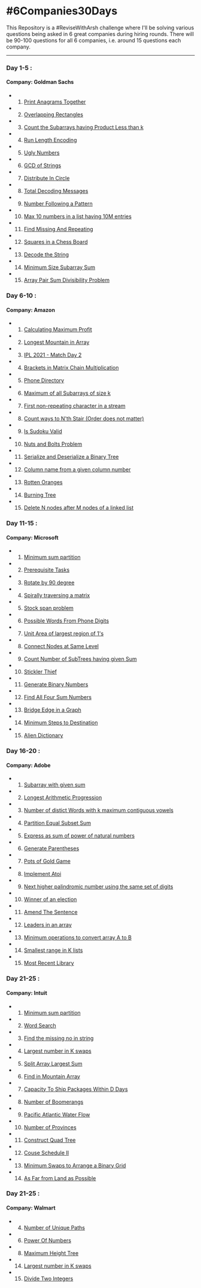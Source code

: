 # #6Companies30Days
This Repository is a #ReviseWithArsh challenge where I'll be solving various questions being asked in 6 great companies during hiring rounds. There will be 90-100 questions for all 6 companies, i.e. around 15 questions each company.
<hr/>

### Day 1-5 :
#### Company: Goldman Sachs

- 1. <a href="https://practice.geeksforgeeks.org/problems/print-anagrams-together/1/">Print Anagrams Together</a>
- 2. <a href="https://practice.geeksforgeeks.org/problems/overlapping-rectangles1924/1/">Overlapping Rectangles</a>
- 3. <a href="https://practice.geeksforgeeks.org/problems/count-the-subarrays-having-product-less-than-k1708/1/">Count the Subarrays having Product Less than k</a>
- 4. <a href="https://practice.geeksforgeeks.org/problems/run-length-encoding/1/">Run Length Encoding</a>
- 5. <a href="https://practice.geeksforgeeks.org/problems/ugly-numbers2254/1/">Ugly Numbers</a>
- 6. <a href="https://leetcode.com/problems/greatest-common-divisor-of-strings/">GCD of Strings</a>
- 7. <a href="https://www.geeksforgeeks.org/distributing-m-items-circle-size-n-starting-k-th-position/">Distribute In Circle</a>
- 8. <a href="https://practice.geeksforgeeks.org/problems/total-decoding-messages1235/1/">Total Decoding Messages</a>
- 9. <a href="https://practice.geeksforgeeks.org/problems/number-following-a-pattern3126/1">Number Following a Pattern</a>
- 10. <a href="https://www.geeksforgeeks.org/python-program-to-find-n-largest-elements-from-a-list/">Max 10 numbers in a list having 10M entries</a>
- 11. <a href="https://practice.geeksforgeeks.org/problems/find-missing-and-repeating2512/1">Find Missing And Repeating</a>
- 12. <a href="https://www.geeksforgeeks.org/program-to-find-number-of-squares-on-a-chessboard/">Squares in a Chess Board</a>
- 13. <a href="https://practice.geeksforgeeks.org/problems/decode-the-string2444/1">Decode the String</a>
- 14. <a href="https://leetcode.com/problems/minimum-size-subarray-sum/">Minimum Size Subarray Sum</a>
- 15. <a href="https://practice.geeksforgeeks.org/problems/array-pair-sum-divisibility-problem3257/1">Array Pair Sum Divisibility Problem</a>

### Day 6-10 :
#### Company: Amazon

- 1. <a href="https://practice.geeksforgeeks.org/problems/maximum-profit4657/1">Calculating Maximum Profit</a>
- 2. <a href="https://leetcode.com/problems/longest-mountain-in-array/1">Longest Mountain in Array</a>
- 3. <a href="https://practice.geeksforgeeks.org/problems/deee0e8cf9910e7219f663c18d6d640ea0b87f87/1/">IPL 2021 - Match Day 2</a>
- 4. <a href="https://practice.geeksforgeeks.org/problems/brackets-in-matrix-chain-multiplication1024/1">Brackets in Matrix Chain Multiplication</a>
- 5. <a href="https://practice.geeksforgeeks.org/problems/phone-directory4628/1/1">Phone Directory</a>
- 6. <a href="https://practice.geeksforgeeks.org/problems/maximum-of-all-subarrays-of-size-k3101/1">Maximum of all Subarrays of size k</a>
- 7. <a href="https://practice.geeksforgeeks.org/problems/first-non-repeating-character-in-a-stream1216/1">First non-repeating character in a stream</a>
- 8. <a href="https://practice.geeksforgeeks.org/problems/count-ways-to-nth-stairorder-does-not-matter1322/1/">Count ways to N'th Stair (Order does not matter)</a>
- 9. <a href="https://practice.geeksforgeeks.org/problems/is-sudoku-valid4820/1/">Is Sudoku Valid</a>
- 10. <a href="https://practice.geeksforgeeks.org/problems/nuts-and-bolts-problem0431/1/">Nuts and Bolts Problem</a>
- 11. <a href="https://practice.geeksforgeeks.org/problems/serialize-and-deserialize-a-binary-tree/1">Serialize and Deserialize a Binary Tree</a>
- 12. <a href="https://practice.geeksforgeeks.org/problems/column-name-from-a-given-column-number4244/1/">Column name from a given column number</a>
- 13. <a href="https://leetcode.com/problems/rotting-oranges/">Rotten Oranges</a>
- 14. <a href="https://practice.geeksforgeeks.org/problems/burning-tree/1/">Burning Tree</a>
- 15. <a href="https://practice.geeksforgeeks.org/problems/delete-n-nodes-after-m-nodes-of-a-linked-list/1/">Delete N nodes after M nodes of a linked list</a>

### Day 11-15 :
#### Company: Microsoft

- 1. <a href="https://practice.geeksforgeeks.org/problems/minimum-sum-partition3317/1/">Minimum sum partition</a>
- 2. <a href="https://practice.geeksforgeeks.org/problems/prerequisite-tasks/1/">Prerequisite Tasks</a>
- 3. <a href="https://practice.geeksforgeeks.org/problems/rotate-by-90-degree0356/1/">Rotate by 90 degree</a>
- 4. <a href="https://practice.geeksforgeeks.org/problems/spirally-traversing-a-matrix-1587115621/1/">Spirally traversing a matrix</a>
- 5. <a href="https://practice.geeksforgeeks.org/problems/stock-span-problem-1587115621/1">Stock span problem</a>
- 6. <a href="https://practice.geeksforgeeks.org/problems/possible-words-from-phone-digits-1587115620/1/">Possible Words From Phone Digits</a>
- 7. <a href="https://practice.geeksforgeeks.org/problems/length-of-largest-region-of-1s-1587115620/1/">Unit Area of largest region of 1's</a>
- 8. <a href="https://practice.geeksforgeeks.org/problems/connect-nodes-at-same-level/1/">Connect Nodes at Same Level</a>
- 9. <a href="https://practice.geeksforgeeks.org/problems/count-number-of-subtrees-having-given-sum/1/">Count Number of SubTrees having given Sum</a>
- 10. <a href="https://practice.geeksforgeeks.org/problems/stickler-theif-1587115621/1/">Stickler Thief</a>
- 11. <a href="https://practice.geeksforgeeks.org/problems/generate-binary-numbers-1587115620/1/">Generate Binary Numbers</a>
- 12. <a href="https://practice.geeksforgeeks.org/problems/find-all-four-sum-numbers1732/1">Find All Four Sum Numbers</a>
- 13. <a href="https://practice.geeksforgeeks.org/problems/bridge-edge-in-graph/1">Bridge Edge in a Graph</a>
- 14. <a href="https://practice.geeksforgeeks.org/problems/minimum-number-of-steps-to-reach-a-given-number5234/1/">Minimum Steps to Destination</a>
- 15. <a href="https://practice.geeksforgeeks.org/problems/alien-dictionary/1/">Alien Dictionary</a>

### Day 16-20 :
#### Company: Adobe

- 1. <a href="https://practice.geeksforgeeks.org/problems/subarray-with-given-sum-1587115621/1">Subarray with given sum</a>
- 2. <a href="https://practice.geeksforgeeks.org/problems/longest-arithmetic-progression1019/1/">Longest Arithmetic Progression</a>
- 3. <a href="https://practice.geeksforgeeks.org/problems/7b9d245852bd8caf8a27d6d3961429f0a2b245f1/1/">Number of distict Words with k maximum contiguous vowels</a>
- 4. <a href="https://practice.geeksforgeeks.org/problems/subset-sum-problem2014/1">Partition Equal Subset Sum</a>
- 5. <a href="https://practice.geeksforgeeks.org/problems/express-as-sum-of-power-of-natural-numbers5647/1">Express as sum of power of natural numbers</a>
- 6. <a href="https://practice.geeksforgeeks.org/problems/generate-all-possible-parentheses/1/">Generate Parentheses</a>
- 7. <a href="https://practice.geeksforgeeks.org/problems/pots-of-gold-game/1/">Pots of Gold Game</a>
- 8. <a href="https://practice.geeksforgeeks.org/problems/implement-atoi/1/">Implement Atoi</a>
- 9. <a href="https://practice.geeksforgeeks.org/problems/next-higher-palindromic-number-using-the-same-set-of-digits5859/1/">Next higher palindromic number using the same set of digits</a>
- 10. <a href="https://practice.geeksforgeeks.org/problems/winner-of-an-election-where-votes-are-represented-as-candidate-names-1587115621/1/">Winner of an election</a>
- 11. <a href="https://practice.geeksforgeeks.org/problems/amend-the-sentence3235/1">Amend The Sentence</a>
- 12. <a href="https://practice.geeksforgeeks.org/problems/leaders-in-an-array-1587115620/1/">Leaders in an array</a>
- 13. <a href="https://practice.geeksforgeeks.org/problems/minimum-insertions-to-make-two-arrays-equal/1/">Minimum operations to convert array A to B</a>
- 14. <a href="https://practice.geeksforgeeks.org/problems/find-smallest-range-containing-elements-from-k-lists/1/">Smallest range in K lists</a>
- 15. <a href="#">Most Recent Library</a>

### Day 21-25 :
#### Company: Intuit

- 1. <a href="https://practice.geeksforgeeks.org/problems/minimum-sum-partition3317/1/">Minimum sum partition</a>
- 2. <a href="https://practice.geeksforgeeks.org/problems/word-search/1/">Word Search</a>
- 3. <a href="https://practice.geeksforgeeks.org/problems/find-the-missing-no-in-string/1/">Find the missing no in string</a>
- 4. <a href="https://practice.geeksforgeeks.org/problems/largest-number-in-k-swaps-1587115620/1/">Largest number in K swaps</a>
- 5. <a href="https://leetcode.com/problems/split-array-largest-sum/">Split Array Largest Sum</a>
- 6. <a href="https://leetcode.com/problems/find-in-mountain-array/">Find in Mountain Array</a>
- 7. <a href="https://leetcode.com/problems/capacity-to-ship-packages-within-d-days/">Capacity To Ship Packages Within D Days</a>
- 8. <a href="https://leetcode.com/problems/number-of-boomerangs/">Number of Boomerangs</a>
- 9. <a href="https://leetcode.com/problems/pacific-atlantic-water-flow/">Pacific Atlantic Water Flow</a>
- 10. <a href="https://leetcode.com/problems/number-of-provinces/">Number of Provinces</a>
- 11. <a href="https://leetcode.com/problems/construct-quad-tree/">Construct Quad Tree</a>
- 12. <a href="https://leetcode.com/problems/course-schedule-ii/">Couse Schedule II</a>
- 13. <a href="https://leetcode.com/problems/minimum-swaps-to-arrange-a-binary-grid/">Minimum Swaps to Arrange a Binary Grid</a>
- 14. <a href="https://leetcode.com/problems/as-far-from-land-as-possible/">As Far from Land as Possible</a>

### Day 21-25 :
#### Company: Walmart

- 4. <a href="https://practice.geeksforgeeks.org/problems/number-of-unique-paths5339/1/">Number of Unique Paths</a>
- 6. <a href="https://practice.geeksforgeeks.org/problems/power-of-numbers-1587115620/1/">Power Of Numbers</a>
- 8. <a href="https://practice.geeksforgeeks.org/problems/maximum-height-tree4803/1/">Maximum Height Tree</a>
- 14. <a href="https://practice.geeksforgeeks.org/problems/largest-number-in-k-swaps-1587115620/1/">Largest number in K swaps</a>
- 15. <a href="https://leetcode.com/problems/divide-two-integers/">Divide Two Integers</a>